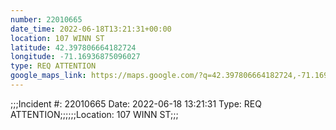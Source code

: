 ```yaml
---
number: 22010665
date_time: 2022-06-18T13:21:31+00:00
location: 107 WINN ST
latitude: 42.397806664182724
longitude: -71.16936875096027
type: REQ ATTENTION
google_maps_link: https://maps.google.com/?q=42.397806664182724,-71.16936875096027
---
```


;;;Incident #: 22010665  Date: 2022-06-18 13:21:31   Type: REQ ATTENTION;;;;;;Location: 107 WINN ST;;;
